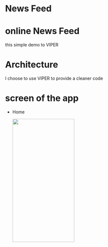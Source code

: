 # News Feed
# online News Feed 
this simple demo to VIPER

# Architecture
I choose to use VIPER to provide a cleaner code 
# screen of the app

* Home 

  <img align="left" width="200" height="400" img src="ezgif.com-gif-maker.gif">
